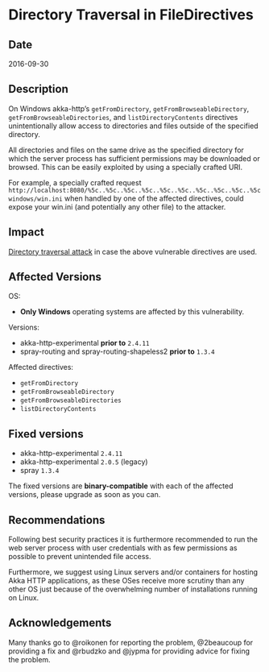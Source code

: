 # Directory Traversal in FileDirectives

## Date

2016-09-30

## Description

On Windows akka-http’s `getFromDirectory`, `getFromBrowseableDirectory`, `getFromBrowseableDirectories`, and `listDirectoryContents` directives unintentionally allow access to directories and files outside of the specified directory.

All directories and files on the same drive as the specified directory for which the server process has sufficient permissions may be downloaded or browsed.
This can be easily exploited by using a specially crafted URI.

For example, a specially crafted request `http://localhost:8080/%5c..%5c..%5c..%5c..%5c..%5c..%5c..%5c..%5c..%5cwindows/win.ini` when handled by one of the affected directives, could expose your win.ini (and potentially any other file) to the attacker.

## Impact

[Directory traversal attack](https://en.wikipedia.org/wiki/Directory_traversal_attack) in case the above vulnerable directives are used.

## Affected Versions

OS:

* **Only Windows** operating systems are affected by this vulnerability.

Versions:

* akka-http-experimental **prior to** `2.4.11`
* spray-routing and spray-routing-shapeless2 **prior to** `1.3.4`

Affected directives:

* `getFromDirectory`
* `getFromBrowseableDirectory`
* `getFromBrowseableDirectories`
* `listDirectoryContents`

## Fixed versions

* akka-http-experimental `2.4.11`
* akka-http-experimental `2.0.5` (legacy)
* spray `1.3.4`

The fixed versions are **binary-compatible** with each of the affected versions, please upgrade as soon as you can.

## Recommendations

Following best security practices it is furthermore recommended to run the web server process with user credentials with as few permissions as possible to prevent unintended file access.

Furthermore, we suggest using Linux servers and/or containers for hosting Akka HTTP applications, as these OSes receive more scrutiny than any other OS just because of the overwhelming number of installations running on Linux.

## Acknowledgements

Many thanks go to @roikonen for reporting the problem, @2beaucoup for providing a fix and @rbudzko and @jypma for providing advice for fixing the problem.
